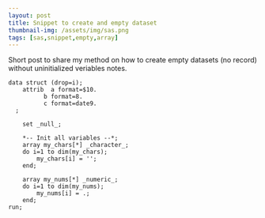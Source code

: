 ```yaml
---
layout: post
title: Snippet to create and empty dataset
thumbnail-img: /assets/img/sas.png
tags: [sas,snippet,empty,array]
---
```


Short post to share my method on how to create empty datasets (no record) without uninitialized veriables notes.

```
data struct (drop=i);
	attrib  a format=$10.
          b format=8.
          c format=date9.
  ;

	set _null_;

	*-- Init all variables --*;
	array my_chars[*] _character_;
	do i=1 to dim(my_chars);
		my_chars[i] = '';
	end;

	array my_nums[*] _numeric_;
	do i=1 to dim(my_nums);
		my_nums[i] = .;
	end;
run;
```
